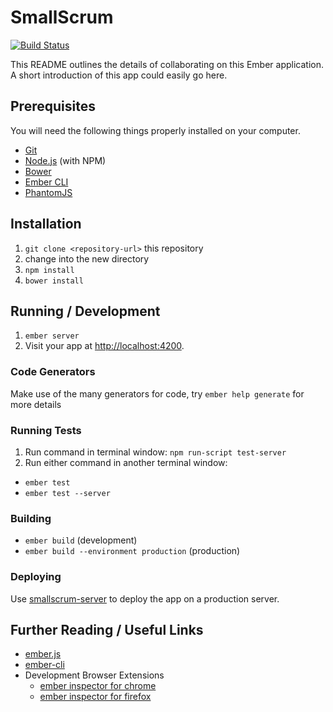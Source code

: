 # SmallScrum
[![Build Status](https://travis-ci.org/JoshTumath/smallscrum.svg?branch=master)](https://travis-ci.org/JoshTumath/smallscrum)

This README outlines the details of collaborating on this Ember application.
A short introduction of this app could easily go here.

## Prerequisites

You will need the following things properly installed on your computer.

* [Git](http://git-scm.com/)
* [Node.js](http://nodejs.org/) (with NPM)
* [Bower](http://bower.io/)
* [Ember CLI](http://www.ember-cli.com/)
* [PhantomJS](http://phantomjs.org/)

## Installation

1. `git clone <repository-url>` this repository
2. change into the new directory
3. `npm install`
4. `bower install`

## Running / Development

1. `ember server`
2. Visit your app at [http://localhost:4200](http://localhost:4200).

### Code Generators

Make use of the many generators for code, try `ember help generate` for more details

### Running Tests

1. Run command in terminal window: `npm run-script test-server`
2. Run either command in another terminal window:
  * `ember test`
  * `ember test --server`

### Building

* `ember build` (development)
* `ember build --environment production` (production)

### Deploying

Use [smallscrum-server](https://github.com/JoshTumath/smallscrum-server) to
deploy the app on a production server.

## Further Reading / Useful Links

* [ember.js](http://emberjs.com/)
* [ember-cli](http://www.ember-cli.com/)
* Development Browser Extensions
  * [ember inspector for chrome](https://chrome.google.com/webstore/detail/ember-inspector/bmdblncegkenkacieihfhpjfppoconhi)
  * [ember inspector for firefox](https://addons.mozilla.org/en-US/firefox/addon/ember-inspector/)
